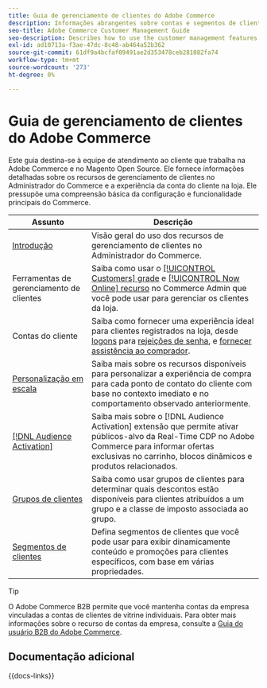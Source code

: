```yaml
---
title: Guia de gerenciamento de clientes do Adobe Commerce
description: Informações abrangentes sobre contas e segmentos de clientes para administradores do Adobe Commerce e do Magento Open Source, incluindo configuração.
seo-title: Adobe Commerce Customer Management Guide
seo-description: Describes how to use the customer management features in Adobe Commerce or Magento Open Source.
exl-id: ad10713a-f3ae-47dc-8c48-ab464a52b362
source-git-commit: 61df9a4bcfaf09491ae2d353478ceb281082fa74
workflow-type: tm+mt
source-wordcount: '273'
ht-degree: 0%

---
```



# Guia de gerenciamento de clientes do Adobe Commerce

Este guia destina-se à equipe de atendimento ao cliente que trabalha na Adobe Commerce e no Magento Open Source. Ele fornece informações detalhadas sobre os recursos de gerenciamento de clientes no Administrador do Commerce e a experiência da conta do cliente na loja. Ele pressupõe uma compreensão básica da configuração e funcionalidade principais do Commerce.

| Assunto | Descrição |
| ------- | ----------- |
| [Introdução](customers-introduction.md) | Visão geral do uso dos recursos de gerenciamento de clientes no Administrador do Commerce. |
| Ferramentas de gerenciamento de clientes | Saiba como usar o [[!UICONTROL Customers] grade](customers-all.md) e [[!UICONTROL Now Online] recurso](now-online.md) no Commerce Admin que você pode usar para gerenciar os clientes da loja. |
| Contas do cliente | Saiba como fornecer uma experiência ideal para clientes registrados na loja, desde [logons](login-landing-page.md) para [rejeições de senha](password-reset.md), e [fornecer assistência ao comprador](login-as-customer.md). |
| [Personalização em escala](personalize-scale.md) | Saiba mais sobre os recursos disponíveis para personalizar a experiência de compra para cada ponto de contato do cliente com base no contexto imediato e no comportamento observado anteriormente. |
| [[!DNL Audience Activation]](audience-activation.md) | Saiba mais sobre o [!DNL Audience Activation] extensão que permite ativar públicos-alvo da Real-Time CDP no Adobe Commerce para informar ofertas exclusivas no carrinho, blocos dinâmicos e produtos relacionados. |
| [Grupos de clientes](customer-groups.md) | Saiba como usar grupos de clientes para determinar quais descontos estão disponíveis para clientes atribuídos a um grupo e a classe de imposto associada ao grupo. |
| [Segmentos de clientes](customer-segments.md) | Defina segmentos de clientes que você pode usar para exibir dinamicamente conteúdo e promoções para clientes específicos, com base em várias propriedades. |

>[!TIP]
>
>O Adobe Commerce B2B permite que você mantenha contas da empresa vinculadas a contas de clientes de vitrine individuais. Para obter mais informações sobre o recurso de contas da empresa, consulte a [Guia do usuário B2B do Adobe Commerce](../b2b/account-companies.md).

## Documentação adicional

{{docs-links}}
